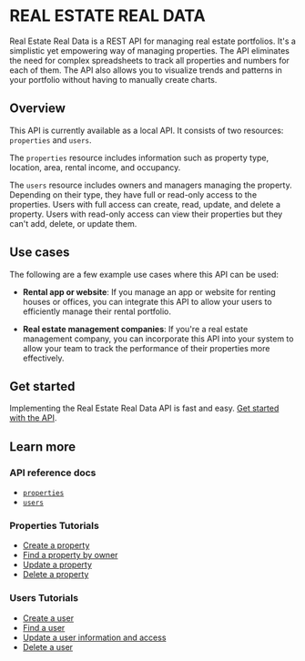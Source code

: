 # REAL ESTATE REAL DATA

Real Estate Real Data is a REST API for managing real estate portfolios. It's a simplistic yet empowering way of managing properties. The API eliminates the need for complex spreadsheets to track all properties and numbers for each of them. The API also allows you to visualize trends and patterns in your portfolio without having to manually create charts.

## Overview

This API is currently available as a local API. It consists of two resources: `properties` and `users`.

The `properties` resource includes information such as property type, location, area, rental income, and occupancy.

The `users` resource includes owners and managers managing the property. Depending on their type, they have full or read-only access to the properties. Users with full access can create, read, update, and delete a property. Users with read-only access can view their properties but they can't add, delete, or update them.

## Use cases

The following are a few example use cases where this API can be used:

* **Rental app or website**: If you manage an app or website for renting houses or offices, you can integrate this API to allow your users to efficiently manage their rental portfolio. 

* **Real estate management companies**: If you're a real estate management company, you can incorporate this API into your system to allow your team to track the performance of their properties more effectively.

## Get started

Implementing the Real Estate Real Data API is fast and easy. [Get started with the API](/get-started.md).

## Learn more

### API reference docs

* [`properties`](/properties.md)
* [`users`](/users.md)

### Properties Tutorials

* [Create a property](/create-property.md)
* [Find a property by owner](/get-property-by-owner.md)
* [Update a property](/update-property.md)
* [Delete a property](/delete-property.md)

### Users Tutorials

* [Create a user](/create-user.md)
* [Find a user](/get-user.md)
* [Update a user information and access](/update-user.md)
* [Delete a user](/delete-user.md)
